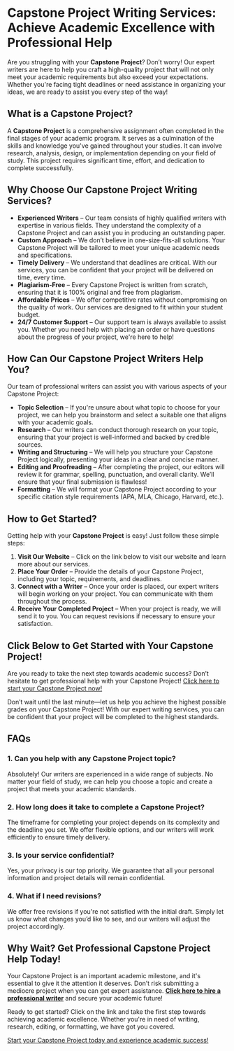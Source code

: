 # Capstone Project Writing Services: Achieve Academic Excellence with Professional Help

Are you struggling with your **Capstone Project**? Don’t worry! Our expert writers are here to help you craft a high-quality project that will not only meet your academic requirements but also exceed your expectations. Whether you're facing tight deadlines or need assistance in organizing your ideas, we are ready to assist you every step of the way!

## What is a Capstone Project?

A **Capstone Project** is a comprehensive assignment often completed in the final stages of your academic program. It serves as a culmination of the skills and knowledge you've gained throughout your studies. It can involve research, analysis, design, or implementation depending on your field of study. This project requires significant time, effort, and dedication to complete successfully.

## Why Choose Our Capstone Project Writing Services?

- **Experienced Writers** – Our team consists of highly qualified writers with expertise in various fields. They understand the complexity of a Capstone Project and can assist you in producing an outstanding paper.
- **Custom Approach** – We don’t believe in one-size-fits-all solutions. Your Capstone Project will be tailored to meet your unique academic needs and specifications.
- **Timely Delivery** – We understand that deadlines are critical. With our services, you can be confident that your project will be delivered on time, every time.
- **Plagiarism-Free** – Every Capstone Project is written from scratch, ensuring that it is 100% original and free from plagiarism.
- **Affordable Prices** – We offer competitive rates without compromising on the quality of work. Our services are designed to fit within your student budget.
- **24/7 Customer Support** – Our support team is always available to assist you. Whether you need help with placing an order or have questions about the progress of your project, we're here to help!

## How Can Our Capstone Project Writers Help You?

Our team of professional writers can assist you with various aspects of your Capstone Project:

- **Topic Selection** – If you're unsure about what topic to choose for your project, we can help you brainstorm and select a suitable one that aligns with your academic goals.
- **Research** – Our writers can conduct thorough research on your topic, ensuring that your project is well-informed and backed by credible sources.
- **Writing and Structuring** – We will help you structure your Capstone Project logically, presenting your ideas in a clear and concise manner.
- **Editing and Proofreading** – After completing the project, our editors will review it for grammar, spelling, punctuation, and overall clarity. We’ll ensure that your final submission is flawless!
- **Formatting** – We will format your Capstone Project according to your specific citation style requirements (APA, MLA, Chicago, Harvard, etc.).

## How to Get Started?

Getting help with your **Capstone Project** is easy! Just follow these simple steps:

1. **Visit Our Website** – Click on the link below to visit our website and learn more about our services.
2. **Place Your Order** – Provide the details of your Capstone Project, including your topic, requirements, and deadlines.
3. **Connect with a Writer** – Once your order is placed, our expert writers will begin working on your project. You can communicate with them throughout the process.
4. **Receive Your Completed Project** – When your project is ready, we will send it to you. You can request revisions if necessary to ensure your satisfaction.

## Click Below to Get Started with Your Capstone Project!

Are you ready to take the next step towards academic success? Don’t hesitate to get professional help with your Capstone Project! [Click here to start your Capstone Project now!](https://tinyurl.com/topessay?keyword=capstone+project+writing)

Don’t wait until the last minute—let us help you achieve the highest possible grades on your Capstone Project! With our expert writing services, you can be confident that your project will be completed to the highest standards.

## FAQs

### 1. Can you help with any Capstone Project topic?

Absolutely! Our writers are experienced in a wide range of subjects. No matter your field of study, we can help you choose a topic and create a project that meets your academic standards.

### 2. How long does it take to complete a Capstone Project?

The timeframe for completing your project depends on its complexity and the deadline you set. We offer flexible options, and our writers will work efficiently to ensure timely delivery.

### 3. Is your service confidential?

Yes, your privacy is our top priority. We guarantee that all your personal information and project details will remain confidential.

### 4. What if I need revisions?

We offer free revisions if you're not satisfied with the initial draft. Simply let us know what changes you’d like to see, and our writers will adjust the project accordingly.

## Why Wait? Get Professional Capstone Project Help Today!

Your Capstone Project is an important academic milestone, and it's essential to give it the attention it deserves. Don’t risk submitting a mediocre project when you can get expert assistance. **[Click here to hire a professional writer](https://tinyurl.com/topessay?keyword=capstone+project+writing)** and secure your academic future!

Ready to get started? Click on the link and take the first step towards achieving academic excellence. Whether you're in need of writing, research, editing, or formatting, we have got you covered.

[Start your Capstone Project today and experience academic success!](https://tinyurl.com/topessay?keyword=capstone+project+writing)
